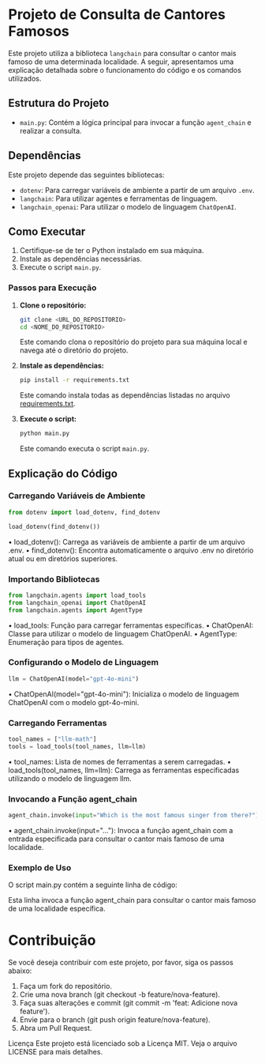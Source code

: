 # Projeto de Consulta de Cantores Famosos

Este projeto utiliza a biblioteca `langchain` para consultar o cantor mais famoso de uma determinada localidade. A seguir, apresentamos uma explicação detalhada sobre o funcionamento do código e os comandos utilizados.

## Estrutura do Projeto

- `main.py`: Contém a lógica principal para invocar a função `agent_chain` e realizar a consulta.

## Dependências

Este projeto depende das seguintes bibliotecas:
- `dotenv`: Para carregar variáveis de ambiente a partir de um arquivo `.env`.
- `langchain`: Para utilizar agentes e ferramentas de linguagem.
- `langchain_openai`: Para utilizar o modelo de linguagem `ChatOpenAI`.

## Como Executar

1. Certifique-se de ter o Python instalado em sua máquina.
2. Instale as dependências necessárias.
3. Execute o script `main.py`.

### Passos para Execução

1. **Clone o repositório:**

    ```bash
    git clone <URL_DO_REPOSITORIO>
    cd <NOME_DO_REPOSITORIO>
    ```

    Este comando clona o repositório do projeto para sua máquina local e navega até o diretório do projeto.

2. **Instale as dependências:**

    ```bash
    pip install -r requirements.txt
    ```

    Este comando instala todas as dependências listadas no arquivo [requirements.txt](http://_vscodecontentref_/1).

3. **Execute o script:**

    ```bash
    python main.py
    ```

    Este comando executa o script `main.py`.

## Explicação do Código

### Carregando Variáveis de Ambiente

```python
from dotenv import load_dotenv, find_dotenv

load_dotenv(find_dotenv())
```

• load_dotenv(): Carrega as variáveis de ambiente a partir de um arquivo .env.
• find_dotenv(): Encontra automaticamente o arquivo .env no diretório atual ou em diretórios superiores.

### Importando Bibliotecas

``` python
from langchain.agents import load_tools
from langchain_openai import ChatOpenAI
from langchain.agents import AgentType
```
• load_tools: Função para carregar ferramentas específicas.
• ChatOpenAI: Classe para utilizar o modelo de linguagem ChatOpenAI.
• AgentType: Enumeração para tipos de agentes.

### Configurando o Modelo de Linguagem

```python
llm = ChatOpenAI(model="gpt-4o-mini")
```

• ChatOpenAI(model="gpt-4o-mini"): Inicializa o modelo de linguagem ChatOpenAI com o modelo gpt-4o-mini.

### Carregando Ferramentas

```python
tool_names = ["llm-math"]
tools = load_tools(tool_names, llm=llm)
```

• tool_names: Lista de nomes de ferramentas a serem carregadas.
• load_tools(tool_names, llm=llm): Carrega as ferramentas especificadas utilizando o modelo de linguagem llm.

### Invocando a Função agent_chain

```python
agent_chain.invoke(input="Which is the most famous singer from there?")
```

• agent_chain.invoke(input="..."): Invoca a função agent_chain com a entrada especificada para consultar o cantor mais famoso de uma localidade.

### Exemplo de Uso

O script main.py contém a seguinte linha de código:


Esta linha invoca a função agent_chain para consultar o cantor mais famoso de uma localidade específica.

# Contribuição

Se você deseja contribuir com este projeto, por favor, siga os passos abaixo:

1. Faça um fork do repositório.
2. Crie uma nova branch (git checkout -b feature/nova-feature).
3. Faça suas alterações e commit (git commit -m 'feat: Adicione nova feature').
4. Envie para o branch (git push origin feature/nova-feature).
5. Abra um Pull Request.

Licença
Este projeto está licenciado sob a Licença MIT. Veja o arquivo LICENSE para mais detalhes.